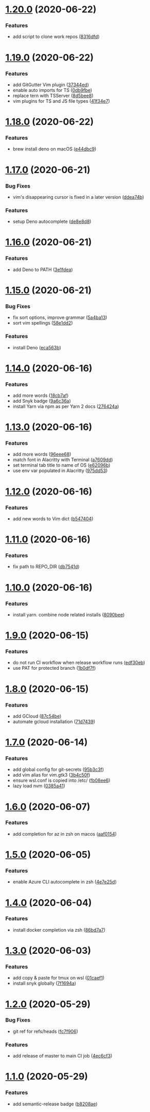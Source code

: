 # [1.20.0](https://github.com/st3v3nhunt/dotfiles/compare/1.19.0...1.20.0) (2020-06-22)


### Features

* add script to clone work repos ([8316dfd](https://github.com/st3v3nhunt/dotfiles/commit/8316dfd99755a51a1c2c21904c79e60b92a14f60))

# [1.19.0](https://github.com/st3v3nhunt/dotfiles/compare/1.18.0...1.19.0) (2020-06-22)


### Features

* add GitGutter Vim plugin ([37344ed](https://github.com/st3v3nhunt/dotfiles/commit/37344ed10e3a01bccc827772703c7b34b877657b))
* enable auto imports for TS ([0db9fbe](https://github.com/st3v3nhunt/dotfiles/commit/0db9fbe2a947b7a10cfcff254c66130e2424c815))
* replace tern with TSServer ([8d5bee8](https://github.com/st3v3nhunt/dotfiles/commit/8d5bee8cc00f6165f8ad109f72bc6fada95fa03a))
* vim plugins for TS and JS file types ([41f34e7](https://github.com/st3v3nhunt/dotfiles/commit/41f34e787bfb6624a12a6429ccd876db610a921b))

# [1.18.0](https://github.com/st3v3nhunt/dotfiles/compare/1.17.0...1.18.0) (2020-06-22)


### Features

* brew install deno on macOS ([e44dbc9](https://github.com/st3v3nhunt/dotfiles/commit/e44dbc985d3e7608832ed89bd078416cc5afd694))

# [1.17.0](https://github.com/st3v3nhunt/dotfiles/compare/1.16.0...1.17.0) (2020-06-21)


### Bug Fixes

* vim's disappearing cursor is fixed in a later version ([ddea74b](https://github.com/st3v3nhunt/dotfiles/commit/ddea74b2dda4fd45a654868443d53e0c775e0fe4))


### Features

* setup Deno autocomplete ([de8e8d8](https://github.com/st3v3nhunt/dotfiles/commit/de8e8d8207ae87c06a0f7dfc87a212919a146543))

# [1.16.0](https://github.com/st3v3nhunt/dotfiles/compare/1.15.0...1.16.0) (2020-06-21)


### Features

* add Deno to PATH ([3e1fdea](https://github.com/st3v3nhunt/dotfiles/commit/3e1fdea07146903040857e4715e51ff8d3042a9c))

# [1.15.0](https://github.com/st3v3nhunt/dotfiles/compare/1.14.0...1.15.0) (2020-06-21)


### Bug Fixes

* fix sort options, improve grammar ([5a4ba13](https://github.com/st3v3nhunt/dotfiles/commit/5a4ba13f147c472d316ba8d880bd15241189f9a3))
* sort vim spellings ([58e1dd2](https://github.com/st3v3nhunt/dotfiles/commit/58e1dd26b016afec481973f5d410c4e565a9d0e3))


### Features

* install Deno ([eca563b](https://github.com/st3v3nhunt/dotfiles/commit/eca563bf535585806f463a75f777a653c0b311c1))

# [1.14.0](https://github.com/st3v3nhunt/dotfiles/compare/1.13.0...1.14.0) (2020-06-16)


### Features

* add more words ([18cb7af](https://github.com/st3v3nhunt/dotfiles/commit/18cb7afe650fa2ddfef98dfefe59a9f02b56280e))
* add Snyk badge ([9a6c36a](https://github.com/st3v3nhunt/dotfiles/commit/9a6c36a455b4b7fe3f591d9fdb4dd674f89a1d71))
* install Yarn via npm as per Yarn 2 docs ([276424a](https://github.com/st3v3nhunt/dotfiles/commit/276424ad1b5b3307c8a72130b081f0d324915d2d))

# [1.13.0](https://github.com/st3v3nhunt/dotfiles/compare/1.12.0...1.13.0) (2020-06-16)


### Features

* add more words ([96eee68](https://github.com/st3v3nhunt/dotfiles/commit/96eee68347467a38fa33721295ef068c670c4662))
* match font in Alacritty with Terminal ([a7609dd](https://github.com/st3v3nhunt/dotfiles/commit/a7609dd713241061caa2ec82b11f6f8089bad497))
* set terminal tab title to name of OS ([e62096b](https://github.com/st3v3nhunt/dotfiles/commit/e62096ba4655c05c7f8480712cbf7aba00e9648a))
* use env var populated in Alacritty ([975dd53](https://github.com/st3v3nhunt/dotfiles/commit/975dd53791fdc74bc55a73a1c4dd31b03e3258d4))

# [1.12.0](https://github.com/st3v3nhunt/dotfiles/compare/1.11.0...1.12.0) (2020-06-16)


### Features

* add new words to Vim dict ([b547404](https://github.com/st3v3nhunt/dotfiles/commit/b547404ba76e9664ffa02fbf3e5a0b880a7644ea))

# [1.11.0](https://github.com/st3v3nhunt/dotfiles/compare/1.10.0...1.11.0) (2020-06-16)


### Features

* fix path to REPO_DIR ([db7541d](https://github.com/st3v3nhunt/dotfiles/commit/db7541d515a909b8a4d7210da0834dbb331cece6))

# [1.10.0](https://github.com/st3v3nhunt/dotfiles/compare/1.9.0...1.10.0) (2020-06-16)


### Features

* install yarn. combine node related installs ([8090bee](https://github.com/st3v3nhunt/dotfiles/commit/8090bee60ae29f8cbef85def47ca3dcc249fb590))

# [1.9.0](https://github.com/st3v3nhunt/dotfiles/compare/1.8.0...1.9.0) (2020-06-15)


### Features

* do not run CI workflow when release workflow runs ([edf30eb](https://github.com/st3v3nhunt/dotfiles/commit/edf30eb5a875cdfde0c6bfb4cf6af2c70b3a18c4))
* use PAT for protected branch ([1b0df7f](https://github.com/st3v3nhunt/dotfiles/commit/1b0df7fcd3fbb8262e911c3950e63e5f390c5f5f))

# [1.8.0](https://github.com/st3v3nhunt/dotfiles/compare/1.7.0...1.8.0) (2020-06-15)


### Features

* add GCloud ([87c54be](https://github.com/st3v3nhunt/dotfiles/commit/87c54bed35cd10be49c68b61d959d0de1e6e6434))
* automate gcloud installation ([71d7439](https://github.com/st3v3nhunt/dotfiles/commit/71d743947000a881c853e4c05303f8d80a5bfc8d))

# [1.7.0](https://github.com/st3v3nhunt/dotfiles/compare/1.6.0...1.7.0) (2020-06-14)


### Features

* add global config for git-secrets ([95b3c3f](https://github.com/st3v3nhunt/dotfiles/commit/95b3c3fbccc025094e9ac49fa503dc0babaf9ceb))
* add vim alias for vim.gtk3 ([3b4c50f](https://github.com/st3v3nhunt/dotfiles/commit/3b4c50fc8651d8da3305abba6b56bb74c49cf0d4))
* ensure wsl.conf is copied into /etc/ ([fb08ee6](https://github.com/st3v3nhunt/dotfiles/commit/fb08ee69689cbee3429ff9b013615ecb20d0ec43))
* lazy load nvm ([0385a41](https://github.com/st3v3nhunt/dotfiles/commit/0385a414eefc4a23cd3e25dbb13f58e3f1735812))

# [1.6.0](https://github.com/st3v3nhunt/dotfiles/compare/1.5.0...1.6.0) (2020-06-07)


### Features

* add completion for az in zsh on macos ([aaf0154](https://github.com/st3v3nhunt/dotfiles/commit/aaf0154bf0da37a7dbadfbb10873f3323ddc2f7f))

# [1.5.0](https://github.com/st3v3nhunt/dotfiles/compare/1.4.0...1.5.0) (2020-06-05)


### Features

* enable Azure CLI autocomplete in zsh ([4e7e25d](https://github.com/st3v3nhunt/dotfiles/commit/4e7e25d8cf658d3d154ee2e551010a9cb9068338))

# [1.4.0](https://github.com/st3v3nhunt/dotfiles/compare/1.3.0...1.4.0) (2020-06-04)


### Features

* install docker completion via zsh ([86bd7a7](https://github.com/st3v3nhunt/dotfiles/commit/86bd7a78ed868546508076e95034696af1248449))

# [1.3.0](https://github.com/st3v3nhunt/dotfiles/compare/1.2.0...1.3.0) (2020-06-03)


### Features

* add copy & paste for tmux on wsl ([01caef1](https://github.com/st3v3nhunt/dotfiles/commit/01caef159fab82696bbdf9210934f0cd768e66d0))
* install snyk globally ([7f1694a](https://github.com/st3v3nhunt/dotfiles/commit/7f1694ad4d3a773392fa17af6c850ac8d5829f68))

# [1.2.0](https://github.com/st3v3nhunt/dotfiles/compare/1.1.0...1.2.0) (2020-05-29)


### Bug Fixes

* git ref for refs/heads ([fc7f906](https://github.com/st3v3nhunt/dotfiles/commit/fc7f906a86b9c6dcf451013ca47d74d92a72e0b7))


### Features

* add release of master to main CI job ([4ec6cf3](https://github.com/st3v3nhunt/dotfiles/commit/4ec6cf3dca6a35d08738817ffa1d4c5fb46428b6))

# [1.1.0](https://github.com/st3v3nhunt/dotfiles/compare/1.0.0...1.1.0) (2020-05-29)


### Features

* add semantic-release badge ([b8208ae](https://github.com/st3v3nhunt/dotfiles/commit/b8208aedf1c72de3571f8bf39e987732d1fd07ec))

